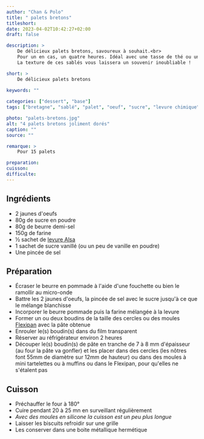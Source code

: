 ```yaml
---
author: "Chan & Polo"
title: " palets bretons"
titleshort:
date: 2023-04-02T10:42:27+02:00
draft: false

description: >
    De délicieux palets bretons, savoureux à souhait.<br>
    Pour un en cas, un quatre heures. Idéal avec une tasse de thé ou un bon café serré.<br>
    La texture de ces sablés vous laissera un souvenir inoubliable !

short: >
    De délicieux palets bretons
    
keywords: ""

categories: ["dessert", "base"]
tags: ["bretagne", "sablé", "palet", "oeuf", "sucre", "levure chimique", "farine", "vanille"]

photo: "palets-bretons.jpg"
alt: "4 palets bretons joliment dorés"
caption: ""
source: ""

remarque: >
    Pour 15 palets

preparation: 
cuisson: 
difficulte:
---
```



## Ingrédients
- 2 jaunes d'oeufs
- 80g de sucre en poudre
- 80g de beurre demi-sel
- 150g de farine
- ½ sachet de [levure Alsa](https://www.alsa.fr/nos-produits/levure-chimique-alsacienne/)
- 1 sachet de sucre vanillé (ou un peu de vanille en poudre)
- Une pincée de sel

## Préparation
- Écraser le beurre en pommade à l'aide d'une fouchette ou bien le ramollir au micro-onde
- Battre les 2 jaunes d'oeufs, la pincée de sel avec le sucre jusqu'à ce que le mélange blanchisse
- Incorporer le beurre pommade puis la farine mélangée à la levure
- Former un ou deux boudins de la taille des cercles ou des moules [Flexipan](https://flexipan.fr/) avec la pâte obtenue
- Enrouler le(s) boudin(s) dans du film transparent 
- Réserver au réfrigérateur environ 2 heures
- Découper le(s) boudin(s) de pâte en tranche de 7 à 8 mm d'épaisseur (au four la pâte va gonfler) et les placer dans des cercles (les nôtres font 55mm de diamètre sur 12mm de hauteur) ou
dans des moules à mini tartelettes ou à muffins ou dans le Flexipan, pour qu'elles ne s'étalent pas
## Cuisson
- Préchauffer le four à 180°
- Cuire pendant 20 à 25 mn en surveillant régulièrement 
- *Avec des moules en silicone la cuisson est un peu plus longue*
- Laisser les biscuits refroidir sur une grille
- Les conserver dans une boite métallique hermétique
